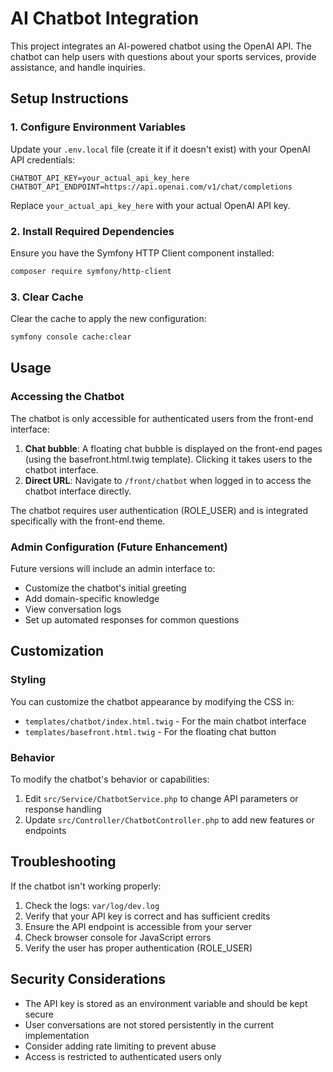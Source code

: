 # AI Chatbot Integration

This project integrates an AI-powered chatbot using the OpenAI API. The chatbot can help users with questions about your sports services, provide assistance, and handle inquiries.

## Setup Instructions

### 1. Configure Environment Variables

Update your `.env.local` file (create it if it doesn't exist) with your OpenAI API credentials:

```
CHATBOT_API_KEY=your_actual_api_key_here
CHATBOT_API_ENDPOINT=https://api.openai.com/v1/chat/completions
```

Replace `your_actual_api_key_here` with your actual OpenAI API key.

### 2. Install Required Dependencies

Ensure you have the Symfony HTTP Client component installed:

```bash
composer require symfony/http-client
```

### 3. Clear Cache

Clear the cache to apply the new configuration:

```bash
symfony console cache:clear
```

## Usage

### Accessing the Chatbot

The chatbot is only accessible for authenticated users from the front-end interface:

1. **Chat bubble**: A floating chat bubble is displayed on the front-end pages (using the basefront.html.twig template). Clicking it takes users to the chatbot interface.
2. **Direct URL**: Navigate to `/front/chatbot` when logged in to access the chatbot interface directly.

The chatbot requires user authentication (ROLE_USER) and is integrated specifically with the front-end theme.

### Admin Configuration (Future Enhancement)

Future versions will include an admin interface to:
- Customize the chatbot's initial greeting
- Add domain-specific knowledge
- View conversation logs
- Set up automated responses for common questions

## Customization

### Styling

You can customize the chatbot appearance by modifying the CSS in:
- `templates/chatbot/index.html.twig` - For the main chatbot interface
- `templates/basefront.html.twig` - For the floating chat button

### Behavior

To modify the chatbot's behavior or capabilities:

1. Edit `src/Service/ChatbotService.php` to change API parameters or response handling
2. Update `src/Controller/ChatbotController.php` to add new features or endpoints

## Troubleshooting

If the chatbot isn't working properly:

1. Check the logs: `var/log/dev.log`
2. Verify that your API key is correct and has sufficient credits
3. Ensure the API endpoint is accessible from your server
4. Check browser console for JavaScript errors
5. Verify the user has proper authentication (ROLE_USER)

## Security Considerations

- The API key is stored as an environment variable and should be kept secure
- User conversations are not stored persistently in the current implementation
- Consider adding rate limiting to prevent abuse
- Access is restricted to authenticated users only 